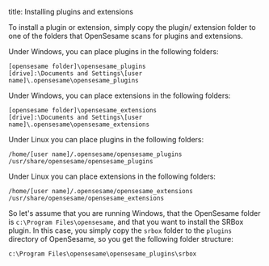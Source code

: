 title: Installing plugins and extensions

To install a plugin or extension, simply copy the plugin/ extension folder to one of the folders that OpenSesame scans for plugins and extensions.

Under Windows, you can place plugins in the following folders:

	[opensesame folder]\opensesame_plugins
	[drive]:\Documents and Settings\[user name]\.opensesame\opensesame_plugins

Under Windows, you can place extensions in the following folders:

	[opensesame folder]\opensesame_extensions
	[drive]:\Documents and Settings\[user name]\.opensesame\opensesame_extensions

Under Linux you can place plugins in the following folders:

	/home/[user name]/.opensesame/opensesame_plugins
	/usr/share/opensesame/opensesame_plugins

Under Linux you can place extensions in the following folders:

	/home/[user name]/.opensesame/opensesame_extensions
	/usr/share/opensesame/opensesame_extensions

So let's assume that you are running Windows, that the OpenSesame folder is `c:\Program Files\opensesame`, and that you want to install the SRBox plugin. In this case, you simply copy the `srbox` folder to the `plugins` directory of OpenSesame, so you get the following folder structure:

	c:\Program Files\opensesame\opensesame_plugins\srbox
